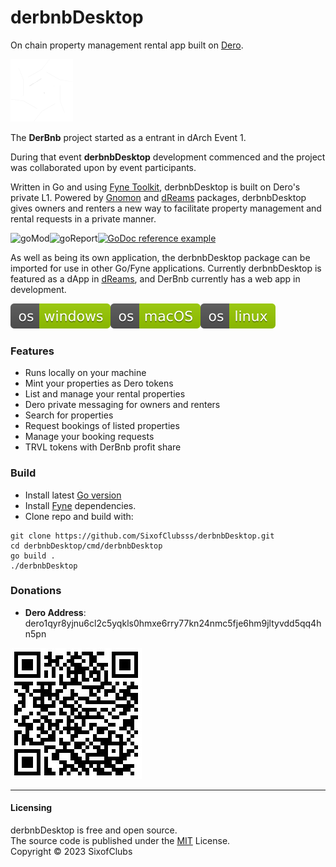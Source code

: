 # derbnbDesktop
On chain property management rental app built on [Dero](https://dero.io).

![DerBnb logo](https://raw.githubusercontent.com/SixofClubsss/dreamdappsite/main/assets/derbnbIcon.png)

The **DerBnb** project started as a entrant in dArch Event 1. 

During that event **derbnbDesktop** development commenced and the project was collaborated upon by event participants. 

Written in Go and using [Fyne Toolkit](https://fyne.io/), derbnbDesktop is built on Dero's private L1. Powered by [Gnomon](https://github.com/civilware/Gnomon) and [dReams](https://github.com/dReam-dApps/dReams) packages, derbnbDesktop gives owners and renters a new way to facilitate property management and rental requests in a private manner.

![goMod](https://img.shields.io/github/go-mod/go-version/SixofClubsss/derbnbDesktop.svg)![goReport](https://goreportcard.com/badge/github.com/SixofClubsss/derbnbDesktop)[![GoDoc reference example](https://img.shields.io/badge/godoc-reference-blue.svg)](https://pkg.go.dev/github.com/SixofClubsss/derbnbDesktop)

As well as being its own application, the derbnbDesktop package can be imported for use in other Go/Fyne applications. Currently derbnbDesktop is featured as a dApp in [dReams](https://dreamdapps.io), and DerBnb currently has a web app in development.

![windowsOS](https://raw.githubusercontent.com/SixofClubsss/dreamdappsite/main/assets/os-windows-green.svg)![macOS](https://raw.githubusercontent.com/SixofClubsss/dreamdappsite/main/assets/os-macOS-green.svg)![linuxOS](https://raw.githubusercontent.com/SixofClubsss/dreamdappsite/main/assets/os-linux-green.svg)

### Features
- Runs locally on your machine
- Mint your properties as Dero tokens
- List and manage your rental properties 
- Dero private messaging for owners and renters
- Search for properties
- Request bookings of listed properties
- Manage your booking requests 
- TRVL tokens with DerBnb profit share

### Build
- Install latest [Go version](https://go.dev/doc/install)
- Install [Fyne](https://developer.fyne.io/started/) dependencies.
- Clone repo and build with:

```
git clone https://github.com/SixofClubsss/derbnbDesktop.git
cd derbnbDesktop/cmd/derbnbDesktop
go build .
./derbnbDesktop
```

### Donations
- **Dero Address**: dero1qyr8yjnu6cl2c5yqkls0hmxe6rry77kn24nmc5fje6hm9jltyvdd5qq4hn5pn

![DeroDonations](https://raw.githubusercontent.com/SixofClubsss/dreamdappsite/main/assets/DeroDonations.jpg)

---

#### Licensing

derbnbDesktop is free and open source.   
The source code is published under the [MIT](https://github.com/SixofClubsss/derbnbDesktop/blob/main/LICENSE) License.   
Copyright © 2023 SixofClubs   
